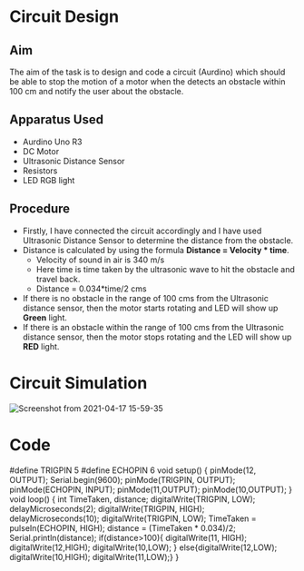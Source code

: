 # Circuit Design

## Aim
The aim of the task is to design and code a circuit (Aurdino) which should be able to stop the motion of a motor when the detects an obstacle within 100 cm and notify the user about the obstacle.

## Apparatus Used
- Aurdino Uno R3
- DC Motor
- Ultrasonic Distance Sensor
- Resistors
- LED RGB light

## Procedure
- Firstly, I have connected the circuit accordingly and I have used Ultrasonic Distance Sensor to determine the distance from the obstacle.
- Distance is calculated by using the formula **Distance = Velocity * time**.
   - Velocity of sound in air is 340 m/s
   - Here time is time taken by the ultrasonic wave to hit the obstacle and travel back.
   - Distance = 0.034*time/2 cms
- If there is no obstacle in the range of 100 cms from the Ultrasonic distance sensor, then the motor starts rotating and LED will show up **Green** light.
- If there is an obstacle within the range of 100 cms from the Ultrasonic distance sensor, then the motor stops rotating and the LED will show up **RED** light.

# Circuit Simulation
![Screenshot from 2021-04-17 15-59-35](https://user-images.githubusercontent.com/74526207/115114292-20e4f800-9fac-11eb-8845-17a43f73e060.png)


# Code

#define TRIGPIN 5
#define ECHOPIN 6
void setup()
{
  pinMode(12, OUTPUT);
  Serial.begin(9600);
  pinMode(TRIGPIN, OUTPUT);
  pinMode(ECHOPIN, INPUT);
  pinMode(11,OUTPUT);
  pinMode(10,OUTPUT);
}
void loop()
{
  int TimeTaken, distance;
  digitalWrite(TRIGPIN, LOW);
  delayMicroseconds(2);
  digitalWrite(TRIGPIN, HIGH);
  delayMicroseconds(10);
  digitalWrite(TRIGPIN, LOW);
  TimeTaken = pulseIn(ECHOPIN, HIGH);
  distance = (TimeTaken * 0.034)/2;
  Serial.println(distance);
  if(distance>100){
   digitalWrite(11, HIGH);
  digitalWrite(12,HIGH);
  digitalWrite(10,LOW);
  }
  else{digitalWrite(12,LOW);
      digitalWrite(10,HIGH);
      digitalWrite(11,LOW);}
  }
